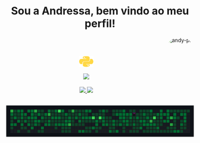 <h1 align="center">
 Sou a Andressa, bem vindo ao meu perfil!
</h1>
<div> 
<img align="right" alt="andy-pic" height="150" style="border-radius:50px;" src="https://i.picasion.com/pic92/789426ba74eea0fc4fe047865c314c56.gif">
</div> 
<Br>
<Br>
<div align="center">
<div style="display: inline_block"><br>
  <img align="center" alt="mauttinha-Py" height="30" width="40" src="https://raw.githubusercontent.com/devicons/devicon/master/icons/python/python-plain.svg">

  
  </div>
<div align="center"> <Br>
 <a href="https://www.linkedin.com/in/andressa-n%C3%A1poles-de-oliveira-b458a5219" target="_blank"><img src="https://img.shields.io/badge/-LinkedIn-%230077B5?style=for-the-badge&logo=linkedin&logoColor=white" target="_blank"></a>
</div>

 <div align="center"> 
   <a href="https://github.com/Mauttinha"><br>
  <img height="180em" src="https://github-readme-stats.vercel.app/api?username=mauttinha&show_icons=true&theme=dark&include_all_commits=true&count_private=true"/>
  <img height="180em" src="https://github-readme-stats.vercel.app/api/top-langs/?username=mauttinha&layout=compact&langs_count=7&theme=dark"/>
</div><Br>

  

![Enderman roubando commits](https://raw.githubusercontent.com/Mauttinha/Mauttinha/main/dist/enderman-animation.gif?t=2)



